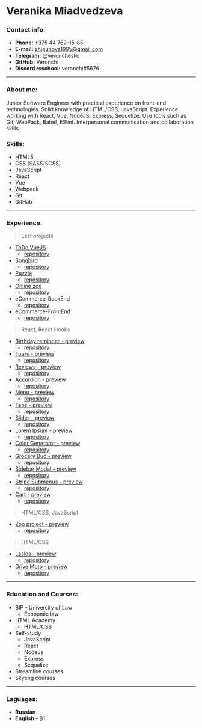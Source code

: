 # Veranika Miadvedzeva

### Contact info:

- **Phone:** +375 44 762-15-85
- **E-mail:** zhigunova1995@gmail.com
- **Telegram:** @veronchesko
- **GitHub:** Veronchi
- **Discord rsschool:** veronchi#5676

---

### About me:

Junior Software Engineer with practical experience on front-end technologies. Solid knowledge of HTML/CSS, JavaScript. Experience working with React, Vue, NodeJS, Express, Sequelize. Use tools such as Git, WebPack, Babel, ESlint. Interpersonal communication and collaboration skills.

### Skills:

- HTML5
- CSS (SASS/SCSS)
- JavaScript
- React
- Vue
- Webpack
- Git
- GitHab

---

### Experience:

> Last projects

- [ToDo VueJS](https://veronchi.github.io/ToDo-VueJS/index)
  - [repository](https://github.com/Veronchi/ToDo-VueJS)
- [Songbird](https://rolling-scopes-school.github.io/veronchi-JSFE2022Q3/songbird/)
  - [repository](https://github.com/rolling-scopes-school/veronchi-JSFE2022Q3/tree/songbird)
- [Puzzle](https://rolling-scopes-school.github.io/veronchi-JSFE2022Q3/rss-gem-puzzle/)
  - [repository](https://github.com/rolling-scopes-school/veronchi-JSFE2022Q3/tree/rss-gem-puzzle/rss-gem-puzzle)
- [Online zoo](https://rolling-scopes-school.github.io/veronchi-JSFE2022Q3/online-zoo/index.html)
  - [repository](https://github.com/rolling-scopes-school/veronchi-JSFE2022Q3/tree/online-zoo)
- eCommerce-BackEnd
  - [repository](https://github.com/Veronchi/eCommerce-backEnd)
- eCommerce-FrontEnd
  - [repository](https://github.com/Veronchi/eCommerce-FrontEnd)

> React, React Hooks

- [Birthday reminder - preview](https://veronchi.github.io/birthday-reminder/build/)
  - [repository](https://github.com/Veronchi/birthday-reminder)
- [Tours - preview](https://veronchi.github.io/tours/build/)
  - [repository](https://github.com/Veronchi/tours)
- [Reviews - preview](https://veronchi.github.io/reviews/build/)
  - [repository](https://github.com/Veronchi/reviews)
- [Accordion - preview](https://veronchi.github.io/accordion/build/)
  - [repository](https://github.com/Veronchi/accordion)
- [Menu - preview](https://veronchi.github.io/menu/build/)
  - [repository](https://github.com/Veronchi/menu)
- [Tabs - preview](https://veronchi.github.io/tabs/build/)
  - [repository](https://github.com/Veronchi/tabs)
- [Slider - preview](https://veronchi.github.io/slider/build/)
  - [repository](https://github.com/Veronchi/slider)
- [Lorem Ipsum - preview](https://veronchi.github.io/lorem-ipsum/build/)
  - [repository](https://github.com/Veronchi/lorem-ipsum)
- [Color Generator - preview](https://veronchi.github.io/color-generator/build/)
  - [repository](https://github.com/Veronchi/color-generator)
- [Grocery Bud - preview](https://veronchi.github.io/grocery-bud/build/)
  - [repository](https://github.com/Veronchi/grocery-bud)
- [Sidebar Modal - preview](https://veronchi.github.io/sidebar-modal/build/)
  - [repository](https://github.com/Veronchi/sidebar-modal)
- [Stripe Submenus - preview](https://veronchi.github.io/stripe-submenus/build/)
  - [repository](https://github.com/Veronchi/stripe-submenus)
- [Cart - preview](https://veronchi.github.io/cart/build/)
  - [repository](https://github.com/Veronchi/cart)

> HTML/CSS, JavaScript

- [Zoo project - preview](https://veronchi.github.io/zoo-project/dist/)
  - [repository](https://github.com/Veronchi/zoo-project)

> HTML/CSS

- [Lasles - preview](https://veronchi.github.io/lasles/)
  - [repository](https://github.com/Veronchi/lasles)
- [Drive Moto - preview](https://veronchi.github.io/drive-moto/)
  - [repository](https://github.com/Veronchi/drive-moto)

---

### Education and Courses:

- BIP - University of Law
  - Economic law
- HTML Academy
  - HTML/CSS
- Self-study
  - JavaScript
  - React
  - NodeJs
  - Express
  - Sequalize
- Streamline courses
- Skyeng courses

---

### Laguages:

- **Russian**
- **English** - B1
